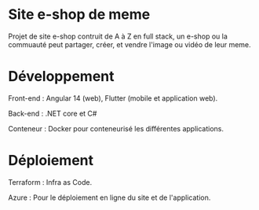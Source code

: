 # Site e-shop de meme

Projet de site e-shop contruit de A à Z en full stack, un e-shop ou la commuauté peut partager, créer, et vendre l'image ou vidéo de leur meme.

# Développement

Front-end : Angular 14 (web), Flutter (mobile et application web).

Back-end : .NET core et C# 

Conteneur : Docker pour conteneurisé les différentes applications.

# Déploiement

Terraform : Infra as Code.

Azure : Pour le déploiement en ligne du site et de l'application.